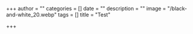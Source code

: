 +++
author = ""
categories = []
date = ""
description = ""
image = "/black-and-white_20.webp"
tags = []
title = "Test"

+++
